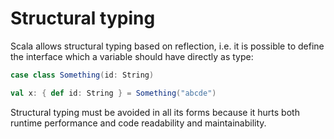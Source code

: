 # Structural typing

Scala allows structural typing based on reflection, i.e. it is possible to define the interface which a variable should have directly as type:

```scala
case class Something(id: String)

val x: { def id: String } = Something("abcde")
```

Structural typing must be avoided in all its forms because it hurts both runtime performance and code readability and maintainability.
